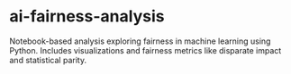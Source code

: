 # ai-fairness-analysis
Notebook-based analysis exploring fairness in machine learning using Python. Includes visualizations and fairness metrics like disparate impact and statistical parity.
